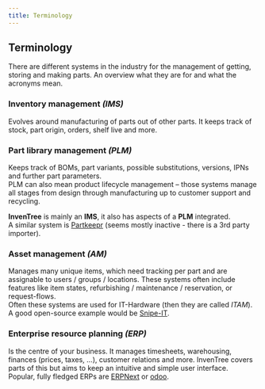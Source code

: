 ```yaml
---
title: Terminology
---
```


## Terminology

There are different systems in the industry for the management of getting, storing and making parts. An overview what they are for and what the acronyms mean.


### Inventory management *(IMS)*
Evolves around manufacturing of parts out of other parts. It keeps track of stock, part origin, orders, shelf live and more.

### Part library management *(PLM)*
Keeps track of BOMs, part variants, possible substitutions, versions, IPNs and further part parameters.  
PLM can also mean product lifecycle management – those systems manage all stages from design through manufacturing up to customer support and recycling.


**InvenTree** is mainly an **IMS**, it also has aspects of a **PLM** integrated.  
A similar system is [Partkeepr](https://partkeepr.org/) (seems mostly inactive - there is a 3rd party importer).

### Asset management *(AM)*
Manages many unique items, which need tracking per part and are assignable to users / groups / locations. These systems often include features like item states, refurbishing / maintenance / reservation, or request-flows.  
Often these systems are used for IT-Hardware (then they are called *ITAM*).  
A good open-source example would be [Snipe-IT](https://snipeitapp.com/).

### Enterprise resource planning *(ERP)*
Is the centre of your business. It manages timesheets, warehousing, finances (prices, taxes, …), customer relations and more. InvenTree covers parts of this but aims to keep an intuitive and simple user interface.  
Popular, fully fledged ERPs are [ERPNext](https://erpnext.com/) or [odoo](https://www.odoo.com).

